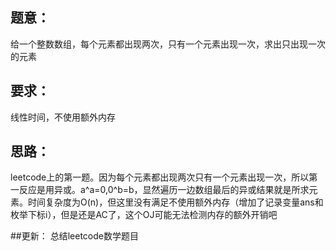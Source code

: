 ## 题意：
给一个整数数组，每个元素都出现两次，只有一个元素出现一次，求出只出现一次的元素

## 要求：
线性时间，不使用额外内存

## 思路：
leetcode上的第一题。因为每个元素都出现两次只有一个元素出现一次，所以第一反应是用异或。a^a=0,0^b=b，显然遍历一边数组最后的异或结果就是所求元素。时间复杂度为O(n)，但这里没有满足不使用额外内存（增加了记录变量ans和枚举下标i），但是还是AC了，这个OJ可能无法检测内存的额外开销吧

##更新：
总结leetcode数学题目


